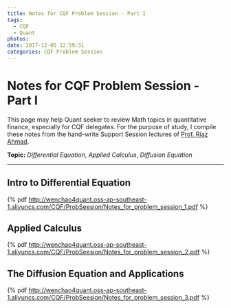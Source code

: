 ```yaml
---
title: Notes for CQF Problem Session - Part I
tags:
  - CQF
  - Quant
photos:
date: 2017-12-05 12:59:31
categories: CQF Problem Session
---
```


# Notes for CQF Problem Session - Part I

This page may help Quant seeker to review Math topics in quantitative finance, especially for CQF delegates. For the purpose of study, I compile these notes from the hand-write Support Session lectures of [Prof. Riaz Ahmad](http://www.cqf.com/lecturers/profiles?page=2).

**Topic:** *Differential Equation*, *Applied Calculus*, *Diffusion Equation*

------------

<!-- more -->

## Intro to Differential Equation

{% pdf http://wenchao4quant.oss-ap-southeast-1.aliyuncs.com/CQF/ProbSeesion/Notes_for_problem_session_1.pdf %}

## Applied Calculus

{% pdf http://wenchao4quant.oss-ap-southeast-1.aliyuncs.com/CQF/ProbSeesion/Notes_for_problem_session_2.pdf %}

## The Diffusion Equation and Applications

{% pdf http://wenchao4quant.oss-ap-southeast-1.aliyuncs.com/CQF/ProbSeesion/Notes_for_problem_session_3.pdf %}



